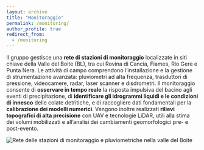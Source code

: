 ```yaml
---
layout: archive
title: "Monitoraggio"
permalink: /monitoring/
author_profile: true
redirect_from:
  - /monitoring
---
```


Il gruppo gestisce una <b>rete di stazioni di monitoraggio</b> localizzate in siti chiave della Valle del Boite (BL), tra cui Rovina di Cancia, Fiames, Rio Gere e Punta Nera. Le attività di campo comprendono l’installazione e la gestione di strumentazione avanzata: pluviometri ad alta frequenza, trasduttori di pressione, videocamere, radar, laser scanner e disdrometri.
Il monitoraggio consente di <b>osservare in tempo reale</b> la risposta impulsiva del bacino agli eventi di precipitazione, di <b>identificare gli idrogrammi liquidi e le condizioni di innesco</b> delle colate detritiche, e di raccogliere dati fondamentali per la <b>calibrazione dei modelli numerici</b>.
Vengono inoltre realizzati <b>rilievi topografici di alta precisione</b> con UAV e tecnologie LiDAR, utili alla stima dei volumi mobilizzati e all’analisi dei cambiamenti geomorfologici pre- e post-evento.

![Rete delle stazioni di monitoraggio e pluviometriche nella valle del Boite](/images/Stazioni.png)